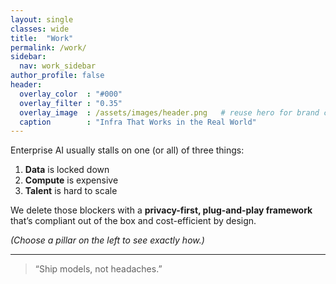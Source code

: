 ```yaml
---
layout: single
classes: wide
title:  "Work"
permalink: /work/
sidebar:
  nav: work_sidebar
author_profile: false
header:
  overlay_color  : "#000"
  overlay_filter : "0.35"
  overlay_image  : /assets/images/header.png   # reuse hero for brand cohesion
  caption        : "Infra That Works in the Real World"
---
```



Enterprise AI usually stalls on one (or all) of three things:

1. **Data** is locked down  
2. **Compute** is expensive  
3. **Talent** is hard to scale

We delete those blockers with a **privacy-first, plug-and-play framework** that’s compliant out of the box and cost-efficient by design.

*(Choose a pillar on the left to see exactly how.)*

---
> “Ship models, not headaches.”
